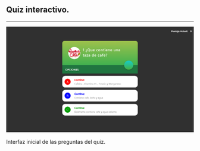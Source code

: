 <h2>Quiz interactivo.</h2>
<hr></hr>
<img src="/images/CapturaAct.PNG" alt="...">
<p>Interfaz inicial de las preguntas del quiz.</p>